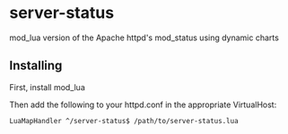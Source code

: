 server-status
=============

mod_lua version of the Apache httpd's mod_status using dynamic charts

## Installing ##
First, install mod_lua

Then add the following to your httpd.conf in the appropriate VirtualHost:

    LuaMapHandler ^/server-status$ /path/to/server-status.lua
    